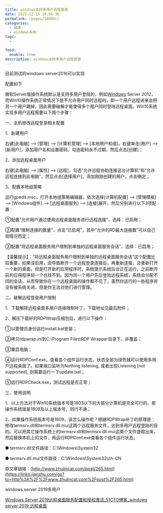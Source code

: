 ```yaml
---
title: windows支持多用户远程登录
date: 2022-12-15 18:56:36
permalink: /pages/18b06c/
categories:
  - 运维
  - windows系统
tags:
  - 

feed:
  enable: true
description: windows支持多用户远程登录
---
```


目前测试的windows server2016可以实现

配置如下

微软Server版操作系统默认是支持多用户登陆的，例如[Windows](https://links.jianshu.com/go?to=http%3A%2F%2Fwww.zhulincat.com%2Ftags-18.html) Server 2012，而Win10操作系统正常情况下是不允许用户同时远程的，即一个用户远程进来会把另一个用户踢掉，因此需要破解才能使得多个用户同时登陆远程桌面。Win10系统实现多用户远程需要以下两个步骤：

一、主机修改远程登录相关配置

1、新建用户

右键[此电脑] --> [管理] --> [计算机管理] --> [本地用户和组]，右键单击[用户] --> [新用户]，添加用户名和设置密码，勾选密码永不过期，然后点击[创建]；

2、添加远程桌面用户

右键[此电脑] --> [属性] --> [远程]，勾选“允许远程协助连接这台计算机”和“允许远程连接到此电脑”，然后点击[选择用户]，添加刚刚创建的用户，点击确定；

3、配置本地组策略

运行gpedit.msc，打开本地组策略编辑器，依次选择[计算机配置] --> [管理模板] --> [Windows组件] --> [远程桌面服务] --> [连接]展开，然后分别进行以下3项配置：

①配置“允许用户通过使用远程桌面服务进行远程连接”，选择：已启用；

②配置“限制连接的数量”，点击“已启用”，其中“允许的RD最大连接数”可以自己视情况而定；

③配置“将远程桌面服务用户限制到单独的远程桌面服务会话”，选择：已启用；

【温馨提示】：“将远程桌面服务用户限制到单独的远程桌面服务会话”这个配置比较重要，如果没启用，会导致断开一个远程登录连接后，再重新连接，会重新打开一个新的桌面。但是打开新的应用程序时，系统提示系统后台正在运行，之前断开前的应用程序却一个也找不到。因为同一个用户先后登陆远程系统，系统会分配不同的会话，从而导致你在一个远程桌面的操作都不见了，虽然你运行的一些程序并没有被系统关闭，但是你无法对他们进行管理。

二、破解远程登录用户限制

1、下载解除远程桌面多用户连接限制补丁，下载地址见最后附件；

2、解压下载好的RDPWrap压缩包后，进行以下操作：

①以管理员身份运行install.bat安装；

②拷贝rdpwrap.ini到C:\Program Files\RDP Wrapper目录下，并覆盖；

③重启电脑；

④运行RDPConf.exe，查看各个组件运行状态，状态全部为绿色就可以使用多用户远程桌面了。如果端口监听为Nothing listening, 或者出现Listening [not supported], 则需要运行一下update.bat；

⑤运行RDPCheck.exe，测试远程是否正常；

三、使用说明

1、以上方法对于Win10系统版本号是1803以下的大部分计算机是完全可行的，若操作系统版是1809及以上版本号，则行不通；

2、如果操作系统版本号是1809，该怎么操作呢？根据RDPWrap补丁的原理是：修改termsrv.dll和termsrv.dll.mui这两个远程服务文件，达到多用户远程登陆的目的。可以把其它操作系统上的termsrv.dll和termsrv.dll.mui这两个文件提取出来，然后替换本机上的文件，再运行RDPConf.exe查看各个组件运行状态。

● termsrv.dll文件路径：C:\Windows\System32

● termsrv.dll.mui文件路径：C:\Windows\System32\zh-CN

原文章链接：[http://www.zhulincat.com/post/265.html](https://links.jianshu.com/go?to=http%3A%2F%2Fwww.zhulincat.com%2Fpost%2F265.html)

windows server 2019多用户

[Windows Server 2019远程桌面服务配置和授权激活_51CTO博客_windows server 2019 远程桌面](https://blog.51cto.com/u_15127588/4319508)
